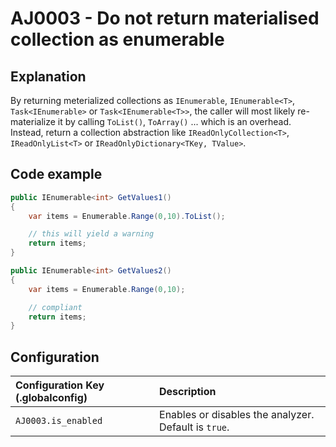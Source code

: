 # AJ0003 - Do not return materialised collection as enumerable

## Explanation
By returning meterialized collections as `IEnumerable`, `IEnumerable<T>`, `Task<IEnumerable>` or `Task<IEnumerable<T>>`, the caller will most likely re-materialize it by calling `ToList()`, `ToArray()` ... which is an overhead. Instead, return a collection abstraction like `IReadOnlyCollection<T>`, `IReadOnlyList<T>` or `IReadOnlyDictionary<TKey, TValue>`. 

## Code example
````csharp
public IEnumerable<int> GetValues1()
{
    var items = Enumerable.Range(0,10).ToList();

    // this will yield a warning
    return items;
}

public IEnumerable<int> GetValues2()
{
    var items = Enumerable.Range(0,10);

    // compliant
    return items;
}

````
## Configuration
| Configuration Key (.globalconfig) | Description |
|:----------------------------------|:------------|
| `AJ0003.is_enabled`               | Enables or disables the analyzer. Default is `true`. |
